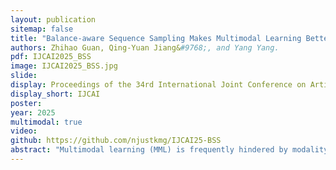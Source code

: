 ```yaml
---
layout: publication
sitemap: false
title: "Balance-aware Sequence Sampling Makes Multimodal Learning Better"
authors: Zhihao Guan, Qing-Yuan Jiang&#9768;, and Yang Yang.
pdf: IJCAI2025_BSS
image: IJCAI2025_BSS.jpg
slide: 
display: Proceedings of the 34rd International Joint Conference on Artificial Intelligence
display_short: IJCAI
poster: 
year: 2025
multimodal: true
video: 
github: https://github.com/njustkmg/IJCAI25-BSS
abstract: "Multimodal learning (MML) is frequently hindered by modality imbalance, leading to suboptimal performance in real-world applications. To address this issue, existing approaches primarily focus on rebalancing MML from the perspective of optimization or architecture design. However, almost all existing methods ignore the impact of sample sequences, i.e., an inappropriate training order tends to trigger learning bias in the model, further exacerbating modality imbalance. In this paper, we propose Balance-aware Sequence Sampling (BSS) to enhance the robustness of MML. Specifically, we first define a multi-perspective measurer to evaluate the balance degree of each sample in terms of correlation and information criteria. Via this evaluation, we employ a heuristic scheduler based on curriculum learning (CL) that incrementally provides training subsets, progressing from balanced to imbalanced samples to alleviate the imbalance. Moreover, we propose a learning-based probabilistic sampling method to dynamically update the training sequence in a more fine-grained manner, further improving MML performance. Extensive experiments on widely used datasets demonstrate the superiority of our method compared with state-of-the-art (SOTA) baselines. The code is available at https://github.com/njustkmg/IJCAI25-BSS."
---
```

